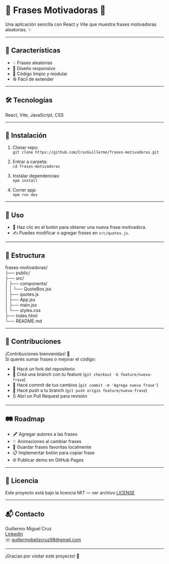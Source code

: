 # 💬 Frases Motivadoras 🚀

Una aplicación sencilla con React y Vite que muestra frases motivadoras aleatorias. ✨

---

## 🌟 Características

- 💡 Frases aleatorias  
- 📱 Diseño responsivo  
- 🧩 Código limpio y modular  
- ⚙️ Fácil de extender  

---

## 🛠️ Tecnologías

React, Vite, JavaScript, CSS

---

## 🚀 Instalación

1. Clonar repo:  
`git clone https://github.com/CruzGuillermo/frases-motivadoras.git`

2. Entrar a carpeta:  
`cd frases-motivadoras`

3. Instalar dependencias:  
`npm install`

4. Correr app:  
`npm run dev`

---

## 🎯 Uso

- 🔄 Haz clic en el botón para obtener una nueva frase motivadora.  
- ✍️ Puedes modificar o agregar frases en `src/quotes.js`.

---

## 📁 Estructura

frases-motivadoras/  
├── public/  
├── src/  
│   ├── components/  
│   │   └── QuoteBox.jsx  
│   ├── quotes.js  
│   ├── App.jsx  
│   ├── main.jsx  
│   └── styles.css  
├── index.html  
└── README.md  

---

## 🤝 Contribuciones

¡Contribuciones bienvenidas! 🙌  
Si querés sumar frases o mejorar el código:  
- 🍴 Hacé un fork del repositorio  
- 🌿 Creá una branch con tu feature (`git checkout -b feature/nueva-frase`)  
- 💾 Hacé commit de tus cambios (`git commit -m 'Agrega nueva frase'`)  
- 🚀 Hacé push a tu branch (`git push origin feature/nueva-frase`)  
- 🔃 Abrí un Pull Request para revisión

---

## 🛤️ Roadmap

- 🖋️ Agregar autores a las frases  
- ✨ Animaciones al cambiar frases  
- 💾 Guardar frases favoritas localmente  
- 📋 Implementar botón para copiar frase  
- 🌐 Publicar demo en GitHub Pages

---

## 📄 Licencia

Este proyecto está bajo la licencia MIT — ver archivo [LICENSE](LICENSE)

---

## 📬 Contacto

Guillermo Miguel Cruz  
[LinkedIn](https://www.linkedin.com/in/guillermo-cruz-dev)  
✉️ guillermobelizcruz98@gmail.com


---

¡Gracias por visitar este proyecto! 🎉
